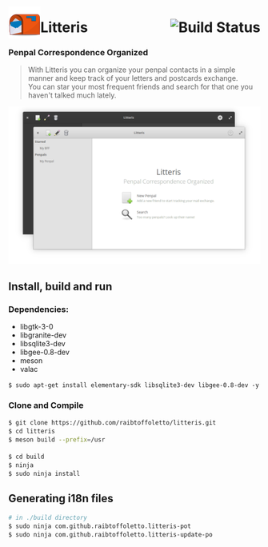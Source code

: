 <!--
* Copyright (c) 2019 Raí B. Toffoletto (https://toffoletto.me)
*
* This program is free software; you can redistribute it and/or
* modify it under the terms of the GNU General Public
* License as published by the Free Software Foundation; either
* version 2 of the License, or (at your option) any later version.
*
* This program is distributed in the hope that it will be useful,
* but WITHOUT ANY WARRANTY; without even the implied warranty of
* MERCHANTABILITY or FITNESS FOR A PARTICULAR PURPOSE.  See the GNU
* General Public License for more details.
*
* You should have received a copy of the GNU General Public
* License along with this program; if not, write to the
* Free Software Foundation, Inc., 51 Franklin Street, Fifth Floor,
* Boston, MA 02110-1301 USA
*
* Authored by: Raí B. Toffoletto <rai@toffoletto.me>
-->

<p align="center">
  <img align="left" width="64" height="64" src="data/icons/com.github.raibtoffoletto.litteris.svg" />
  <h1 class="rich-diff-level-zero">
    Litteris 
    <img alt="Build Status" src="https://travis-ci.org/raibtoffoletto/litteris.svg?branch=master" align="right">
  </h1>
  <h3>Penpal Correspondence Organized</h3>
</p>

> With Litteris you can organize your penpal contacts in a simple manner
> and keep track of your letters and postcards exchange. <br />
> You can star your most frequent friends and search for that one you haven't talked much lately.

![](data/com.github.raibtoffoletto.litteris.screenshot.png)

## Install, build and run
### Dependencies:
 - libgtk-3-0
 - libgranite-dev
 - libsqlite3-dev
 - libgee-0.8-dev
 - meson
 - valac

`$ sudo apt-get install elementary-sdk libsqlite3-dev libgee-0.8-dev -y`

### Clone and Compile
```bash
$ git clone https://github.com/raibtoffoletto/litteris.git
$ cd litteris
$ meson build --prefix=/usr

$ cd build
$ ninja
$ sudo ninja install
```

## Generating i18n files
```bash
# in ./build directory
$ sudo ninja com.github.raibtoffoletto.litteris-pot
$ sudo ninja com.github.raibtoffoletto.litteris-update-po
```

